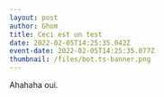 ```yaml
---
layout: post
author: Ghom
title: Ceci est un test
date: 2022-02-05T14:25:35.042Z
event-date: 2022-02-05T14:25:35.077Z
thumbnail: /files/bot.ts-banner.png
---
```

Ahahaha oui.